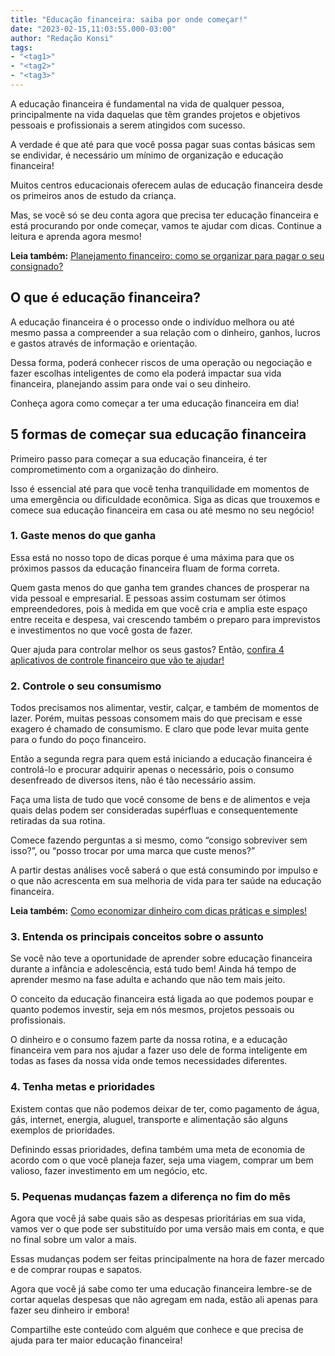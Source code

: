 ```yaml
---
title: "Educação financeira: saiba por onde começar!"
date: "2023-02-15,11:03:55.000-03:00"
author: "Redação Konsi"
tags:
- "<tag1>"
- "<tag2>"
- "<tag3>"
---
```


<p>A educação financeira é fundamental na vida de qualquer pessoa, principalmente na vida daquelas que têm grandes projetos e objetivos pessoais e profissionais a serem atingidos com sucesso.</p><p>A verdade é que até para que você possa pagar suas contas básicas sem se endividar, é necessário um mínimo de organização e educação financeira!</p><p>Muitos centros educacionais oferecem aulas de educação financeira desde os primeiros anos de estudo da criança.</p><p>Mas, se você só se deu conta agora que precisa ter educação financeira e está procurando por onde começar, vamos te ajudar com dicas. Continue a leitura e aprenda agora mesmo!</p><p><strong>Leia também:</strong> <a href="https://www.konsi.com.br/posts/planejamento-financeiro-como-se-organizar-para-pagar-o-seu-consignado">Planejamento financeiro: como se organizar para pagar o seu consignado?</a></p><h2 id="o-que-%C3%A9-educa%C3%A7%C3%A3o-financeira">O que é educação financeira?</h2><p>A educação financeira é o processo onde o indivíduo melhora ou até mesmo passa a compreender a sua relação com o dinheiro, ganhos, lucros e gastos através de informação e orientação.</p><p>Dessa forma, poderá conhecer riscos de uma operação ou negociação e fazer escolhas inteligentes de como ela poderá impactar sua vida financeira, planejando assim para onde vai o seu dinheiro.</p><p>Conheça agora como começar a ter uma educação financeira em dia!</p><h2 id="5-formas-de-come%C3%A7ar-sua-educa%C3%A7%C3%A3o-financeira">5 formas de começar sua educação financeira</h2><p>Primeiro passo para começar a sua educação financeira, é ter comprometimento com a organização do dinheiro.</p><p>Isso é essencial até para que você tenha tranquilidade em momentos de uma emergência ou dificuldade econômica. Siga as dicas que trouxemos e comece sua educação financeira em casa ou até mesmo no seu negócio!</p><h3 id="1-gaste-menos-do-que-ganha">1. Gaste menos do que ganha</h3><p>Essa está no nosso topo de dicas porque é uma máxima para que os próximos passos da educação financeira fluam de forma correta.</p><p>Quem gasta menos do que ganha tem grandes chances de prosperar na vida pessoal e empresarial. E pessoas assim costumam ser ótimos empreendedores, pois à medida em que você cria e amplia este espaço entre receita e despesa, vai crescendo também o preparo para imprevistos e investimentos no que você gosta de fazer.</p><p>Quer ajuda para controlar melhor os seus gastos? Então, <a href="https://www.konsi.com.br/posts/aplicativo-de-controle-financeiro-confira-6-otimas-opcoes">confira 4 aplicativos de controle financeiro que vão te ajudar!</a></p><h3 id="2-controle-o-seu-consumismo">2. Controle o seu consumismo</h3><p>Todos precisamos nos alimentar, vestir, calçar, e também de momentos de lazer. Porém, muitas pessoas consomem mais do que precisam e esse exagero é chamado de consumismo. E claro que pode levar muita gente para o fundo do poço financeiro.</p><p>Então a segunda regra para quem está iniciando a educação financeira é controlá-lo e procurar adquirir apenas o necessário, pois o consumo desenfreado de diversos itens, não é tão necessário assim.</p><p>Faça uma lista de tudo que você consome de bens e de alimentos e veja quais delas podem ser consideradas supérfluas e consequentemente retiradas da sua rotina.</p><p>Comece fazendo perguntas a si mesmo, como “consigo sobreviver sem isso?”, ou “posso trocar por uma marca que custe menos?”</p><p>A partir destas análises você saberá o que está consumindo por impulso e o que não acrescenta em sua melhoria de vida para ter saúde na educação financeira.</p><p><strong>Leia também:</strong> <a href="https://www.konsi.com.br/posts/como-economizar-dinheiro-na-pratica-com-dicas-simples">Como economizar dinheiro com dicas práticas e simples!</a></p><h3 id="3-entenda-os-principais-conceitos-sobre-o-assunto">3. Entenda os principais conceitos sobre o assunto</h3><p>Se você não teve a oportunidade de aprender sobre educação financeira durante a infância e adolescência, está tudo bem! Ainda há tempo de aprender mesmo na fase adulta e achando que não tem mais jeito.</p><p>O conceito da educação financeira está ligada ao que podemos poupar e quanto podemos investir, seja em nós mesmos, projetos pessoais ou profissionais.</p><p>O dinheiro e o consumo fazem parte da nossa rotina, e a educação financeira vem para nos ajudar a fazer uso dele de forma inteligente em todas as fases da nossa vida onde temos necessidades diferentes.</p><h3 id="4-tenha-metas-e-prioridades">4. Tenha metas e prioridades</h3><p>Existem contas que não podemos deixar de ter, como pagamento de água, gás, internet, energia, aluguel, transporte e alimentação são alguns exemplos de prioridades.</p><p>Definindo essas prioridades, defina também uma meta de economia de acordo com o que você planeja fazer, seja uma viagem, comprar um bem valioso, fazer investimento em um negócio, etc.</p><h3 id="5-pequenas-mudan%C3%A7as-fazem-a-diferen%C3%A7a-no-fim-do-m%C3%AAs">5. Pequenas mudanças fazem a diferença no fim do mês</h3><p>Agora que você já sabe quais são as despesas prioritárias em sua vida, vamos ver o que pode ser substituído por uma versão mais em conta, e que no final sobre um valor a mais.</p><p>Essas mudanças podem ser feitas principalmente na hora de fazer mercado e de comprar roupas e sapatos.</p><p>Agora que você já sabe como ter uma educação financeira lembre-se de cortar aquelas despesas que não agregam em nada, estão ali apenas para fazer seu dinheiro ir embora!</p><p>Compartilhe este conteúdo com alguém que conhece e que precisa de ajuda para ter maior educação financeira!<br></p>
